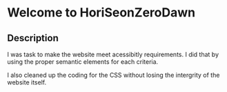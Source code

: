# Welcome to HoriSeonZeroDawn

## Description 

I was task to make the website meet acessibitly requirements. I did that by using the proper semantic elements for each criteria.

I also cleaned up the coding for the CSS without losing the intergrity of the website itself.